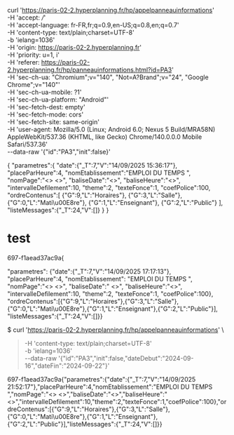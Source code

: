 curl 'https://paris-02-2.hyperplanning.fr/hp/appelpanneauinformations' \
  -H 'accept: */*' \
  -H 'accept-language: fr-FR,fr;q=0.9,en-US;q=0.8,en;q=0.7' \
  -H 'content-type: text/plain;charset=UTF-8' \
  -b 'ielang=1036' \
  -H 'origin: https://paris-02-2.hyperplanning.fr' \
  -H 'priority: u=1, i' \
  -H 'referer: https://paris-02-2.hyperplanning.fr/hp/panneauinformations.html?id=PA3' \
  -H 'sec-ch-ua: "Chromium";v="140", "Not=A?Brand";v="24", "Google Chrome";v="140"' \
  -H 'sec-ch-ua-mobile: ?1' \
  -H 'sec-ch-ua-platform: "Android"' \
  -H 'sec-fetch-dest: empty' \
  -H 'sec-fetch-mode: cors' \
  -H 'sec-fetch-site: same-origin' \
  -H 'user-agent: Mozilla/5.0 (Linux; Android 6.0; Nexus 5 Build/MRA58N) AppleWebKit/537.36 (KHTML, like Gecko) Chrome/140.0.0.0 Mobile Safari/537.36' \
  --data-raw '{"id":"PA3","init":false}'

{
    "parametres":{
      "date":{"_T":7,"V":"14/09/2025 15:36:17"},
      "placeParHeure":4,
      "nomEtablissement":"EMPLOI DU TEMPS ",
      "nomPage":"<<Date>> <<Heure>>",
      "baliseDate":"<<Date>>",
      "baliseHeure":"<<Heure>>",
      "intervalleDefilement":10,
      "theme":2,
      "texteFonce":1,
      "coefPolice":100,
      "ordreContenus":[
        {"G":9,"L":"Horaires"},
        {"G":3,"L":"Salle"},
        {"G":0,"L":"Mati\u00E8re"},
        {"G":1,"L":"Enseignant"},
        {"G":2,"L":"Public"}
      ],
      "listeMessages":{"_T":24,"V":[]}
    }
}

# test

697-f1aead37ac9a{
  
  "parametres":
  {"date":{"_T":7,"V":"14/09/2025 17:17:13"},
  "placeParHeure":4,
  "nomEtablissement":
  "EMPLOI DU TEMPS ",
  "nomPage":"<<Date>> <<Heure>>",
  "baliseDate":"
<<Date>>",
"baliseHeure":"<<Heure>>",
"intervalleDefilement":10,
"theme":2,
"texteFonce":1,
"coefPolice":100},
"ordreContenus":[{"G":9,"L":"Horaires"},{"G":3,"L":"Salle"},{"G":0,"L":"Mati\u00E8re"},{"G":1,"L":"Enseignant"},{"G":2,"L":"Public"}],
"listeMessages":{"_T":24,"V":[]}}



$ curl 'https://paris-02-2.hyperplanning.fr/hp/appelpanneauinformations' \
>   -H 'content-type: text/plain;charset=UTF-8' \
>   -b 'ielang=1036' \
>   --data-raw '{"id":"PA3","init":false,"dateDebut":"2024-09-16","dateFin":"2024-09-22"}'


697-f1aead37ac9a{"parametres":{"date":{"_T":7,"V":"14/09/2025 21:52:17"},"placeParHeure":4,"nomEtablissement":"EMPLOI DU TEMPS ","nomPage":"<<Date>> <<Heu
re>>","baliseDate":"<<Date>>","baliseHeure":"<<Heure>>","intervalleDefilement":10,"theme":2,"texteFonce":1,"coefPolice":100},"ordreContenus":[{"G":9,"L":"Horaires"},{"G":3,"L":"Salle"},{"G":0,"L":"Mati\u00E8re"},{"G":1,"L":"Enseignant"},{"G":2,"L":"Public"}],"listeMessages":{"_T":24,"V":[]}}